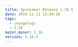 ```yaml
---
title: Spinnaker Release 1.16.5
date: 2019-11-11 13:59:16
tags:
  - changelogs
  - 1.16
major_minor: 1.16
version: 1.16.5
---
```


<script src="https://gist.github.com/spinnaker-release/12f98139a3cb3a126bfe3cfce44ebc69.js"/>
